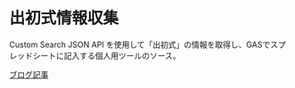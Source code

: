 # 出初式情報収集
Custom Search JSON API を使用して「出初式」の情報を取得し、GASでスプレッドシートに記入する個人用ツールのソース。

[ブログ記事](https://redretriever.github.io/gas-custom-search-api-get-event-info)